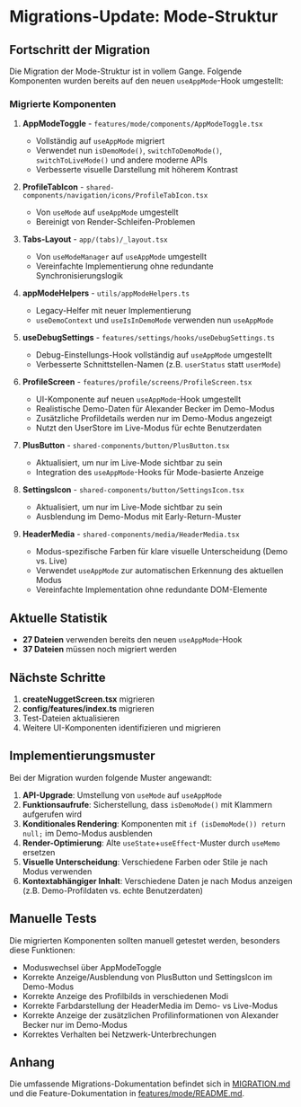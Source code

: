 # Migrations-Update: Mode-Struktur

## Fortschritt der Migration

Die Migration der Mode-Struktur ist in vollem Gange. Folgende Komponenten wurden bereits auf den neuen `useAppMode`-Hook umgestellt:

### Migrierte Komponenten

1. **AppModeToggle** - `features/mode/components/AppModeToggle.tsx`

   - Vollständig auf `useAppMode` migriert
   - Verwendet nun `isDemoMode()`, `switchToDemoMode()`, `switchToLiveMode()` und andere moderne APIs
   - Verbesserte visuelle Darstellung mit höherem Kontrast

2. **ProfileTabIcon** - `shared-components/navigation/icons/ProfileTabIcon.tsx`

   - Von `useMode` auf `useAppMode` umgestellt
   - Bereinigt von Render-Schleifen-Problemen

3. **Tabs-Layout** - `app/(tabs)/_layout.tsx`

   - Von `useModeManager` auf `useAppMode` umgestellt
   - Vereinfachte Implementierung ohne redundante Synchronisierungslogik

4. **appModeHelpers** - `utils/appModeHelpers.ts`

   - Legacy-Helfer mit neuer Implementierung
   - `useDemoContext` und `useIsInDemoMode` verwenden nun `useAppMode`

5. **useDebugSettings** - `features/settings/hooks/useDebugSettings.ts`

   - Debug-Einstellungs-Hook vollständig auf `useAppMode` umgestellt
   - Verbesserte Schnittstellen-Namen (z.B. `userStatus` statt `userMode`)

6. **ProfileScreen** - `features/profile/screens/ProfileScreen.tsx`

   - UI-Komponente auf neuen `useAppMode`-Hook umgestellt
   - Realistische Demo-Daten für Alexander Becker im Demo-Modus
   - Zusätzliche Profildetails werden nur im Demo-Modus angezeigt
   - Nutzt den UserStore im Live-Modus für echte Benutzerdaten

7. **PlusButton** - `shared-components/button/PlusButton.tsx`

   - Aktualisiert, um nur im Live-Mode sichtbar zu sein
   - Integration des `useAppMode`-Hooks für Mode-basierte Anzeige

8. **SettingsIcon** - `shared-components/button/SettingsIcon.tsx`

   - Aktualisiert, um nur im Live-Mode sichtbar zu sein
   - Ausblendung im Demo-Modus mit Early-Return-Muster

9. **HeaderMedia** - `shared-components/media/HeaderMedia.tsx`
   - Modus-spezifische Farben für klare visuelle Unterscheidung (Demo vs. Live)
   - Verwendet `useAppMode` zur automatischen Erkennung des aktuellen Modus
   - Vereinfachte Implementation ohne redundante DOM-Elemente

## Aktuelle Statistik

- **27 Dateien** verwenden bereits den neuen `useAppMode`-Hook
- **37 Dateien** müssen noch migriert werden

## Nächste Schritte

1. **createNuggetScreen.tsx** migrieren
2. **config/features/index.ts** migrieren
3. Test-Dateien aktualisieren
4. Weitere UI-Komponenten identifizieren und migrieren

## Implementierungsmuster

Bei der Migration wurden folgende Muster angewandt:

1. **API-Upgrade**: Umstellung von `useMode` auf `useAppMode`
2. **Funktionsaufrufe**: Sicherstellung, dass `isDemoMode()` mit Klammern aufgerufen wird
3. **Konditionales Rendering**: Komponenten mit `if (isDemoMode()) return null;` im Demo-Modus ausblenden
4. **Render-Optimierung**: Alte `useState`+`useEffect`-Muster durch `useMemo` ersetzen
5. **Visuelle Unterscheidung**: Verschiedene Farben oder Stile je nach Modus verwenden
6. **Kontextabhängiger Inhalt**: Verschiedene Daten je nach Modus anzeigen (z.B. Demo-Profildaten vs. echte Benutzerdaten)

## Manuelle Tests

Die migrierten Komponenten sollten manuell getestet werden, besonders diese Funktionen:

- Moduswechsel über AppModeToggle
- Korrekte Anzeige/Ausblendung von PlusButton und SettingsIcon im Demo-Modus
- Korrekte Anzeige des Profilbilds in verschiedenen Modi
- Korrekte Farbdarstellung der HeaderMedia im Demo- vs Live-Modus
- Korrekte Anzeige der zusätzlichen Profilinformationen von Alexander Becker nur im Demo-Modus
- Korrektes Verhalten bei Netzwerk-Unterbrechungen

## Anhang

Die umfassende Migrations-Dokumentation befindet sich in [MIGRATION.md](./MIGRATION.md) und die Feature-Dokumentation in [features/mode/README.md](./features/mode/README.md).
